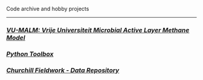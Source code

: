 Code archive and hobby projects

---

### _[VU-MALM: Vrije Universiteit Microbial Active Layer Methane Model](vu_malm.md)_

### _[Python Toolbox](python_toolbox.md)_

### _[Churchill Fieldwork - Data Repository](python_toolbox.md)_
